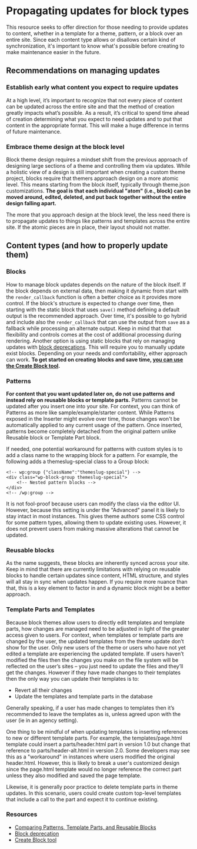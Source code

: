 # Propagating updates for block types

This resource seeks to offer direction for those needing to provide updates to content, whether in a template for a theme, pattern, or a block over an entire site. Since each content type allows or disallows certain kind of synchronization, it's important to know what's possible before creating to make maintenance easier in the future.

## Recommendations on managing updates

### Establish early what content you expect to require updates

At a high level, it’s important to recognize that not every piece of content can be updated across the entire site and that the method of creation greatly impacts what’s possible. As a result, it’s critical to spend time ahead of creation determining what you expect to need updates and to put that content in the appropriate format. This will make a huge difference in terms of future maintenance.

### Embrace theme design at the block level

Block theme design requires a mindset shift from the previous approach of designing large sections of a theme and controlling them via updates. While a holistic view of a design is still important when creating a custom theme project, blocks require that themers approach design on a more atomic level. This means starting from the block itself, typically through theme.json customizations. **The goal is that each individual "atom" (i.e., block) can be moved around, edited, deleted, and put back together without the entire design falling apart.**

The more that you approach design at the block level, the less need there is to propagate updates to things like patterns and templates across the entire site. If the atomic pieces are in place, their layout should not matter.

## Content types (and how to properly update them)

### Blocks

How to manage block updates depends on the nature of the block itself. If the block depends on external data, then making it dynamic from start with the `render_callback` function is often a better choice as it provides more control. If the block's structure is expected to change over time, then starting with the static block that uses `save()` method defining a default output is the recommended approach. Over time, it's possible to go hybrid and include also the `render_callback` that can use the output from `save` as a fallback while processing an alternate output. Keep in mind that that flexibility and controls comes at the cost of additional processing during rendering. Another option is using static blocks that rely on managing updates with [block deprecations](https://developer.wordpress.org/block-editor/reference-guides/block-api/block-deprecation/). This will require you to manually update exist blocks.  Depending on your needs and comfortability, either approach can work. **To get started on creating blocks and save time, [you can use the Create Block tool](https://developer.wordpress.org/block-editor/reference-guides/packages/packages-create-block/).**

### Patterns

**For content that you want updated later on, do not use patterns and instead rely on reusable blocks or template parts.** Patterns cannot be updated after you insert one into your site. For context, you can think of Patterns as more like sample/example/starter content. While Patterns exposed in the Inserter might evolve over time, those changes won't be automatically applied to any current usage of the pattern. Once inserted, patterns become completely detached from the original pattern unlike Reusable block or Template Part block.

If needed, one potential workaround for patterns with custom styles is to add a class name to the wrapping block for a pattern. For example, the following adds a themeslug-special class to a Group block:

```
<!-- wp:group {"className":"themeslug-special"} -->
<div class="wp-block-group themeslug-special">
	<!-- Nested pattern blocks -->
</div>
<!-- /wp:group -->
```

It is not fool-proof because users can modify the class via the editor UI.  However, because this setting is under the "Advanced" panel it is likely to stay intact in most instances. This gives theme authors some CSS control for some pattern types, allowing them to update existing uses. However, it does not prevent users from making massive alterations that cannot be updated.

### Reusable blocks

As the name suggests, these blocks are inherently synced across your site. Keep in mind that there are currently limitations with relying on reusable blocks to handle certain updates since content, HTML structure, and styles will all stay in sync when updates happen. If you require more nuance than that, this is a key element to factor in and a dynamic block might be a better approach.

### Template Parts and Templates

Because block themes allow users to directly edit templates and template parts, how changes are managed need to be adjusted in light of the greater access given to users. For context, when templates or template parts are changed by the user, the updated templates from the theme update don’t show for the user. Only new users of the theme or users who have not yet edited a template are experiencing the updated template. If users haven’t modified the files then the changes you make on the file system will be reflected on the user’s sites – you just need to update the files and they’ll get the changes. However if they have made changes to their templates then the only way you can update their templates is to:

- Revert all their changes
- Update the templates and template parts in the database

Generally speaking, if a user has made changes to templates then it’s recommended to leave the templates as is, unless agreed upon with the user (ie in an agency setting).

One thing to be mindful of when updating templates is inserting references to new or different template parts.  For example, the templates/page.html template could insert a parts/header.html part in version 1.0 but change that reference to parts/header-alt.html in version 2.0.  Some developers may see this as a "workaround" in instances where users modified the original header.html.  However, this is likely to break a user's customized design since the page.html template would no longer reference the correct part unless they also modified and saved the page template.

Likewise, it is generally poor practice to delete template parts in theme updates.  In this scenario, users could create custom top-level templates that include a call to the part and expect it to continue existing.

### Resources

- [Comparing Patterns, Template Parts, and Reusable Blocks](https://wordpress.org/support/article/comparing-patterns-template-parts-and-reusable-blocks/)
- [Block deprecation](https://developer.wordpress.org/block-editor/reference-guides/block-api/block-deprecation/)
- [Create Block tool](https://developer.wordpress.org/block-editor/reference-guides/packages/packages-create-block/)



